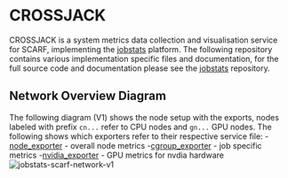 # CROSSJACK
CROSSJACK is a system metrics data collection and visualisation service for SCARF, implementing the [jobstats](https://github.com/PrincetonUniversity/jobstats) platform. The following repository contains various implementation specific files and documentation, for the full source code and documentation please see the [jobstats](https://github.com/PrincetonUniversity/jobstats) repository.

## Network Overview Diagram
The following diagram (V1) shows the node setup with the exports, nodes labeled with prefix `cn...` refer to CPU nodes and `gn...` GPU nodes. The following shows which exporters refer to their respective service file:
-[node_exporter](https://github.com/jounaidr/CROSSJACK/blob/main/systemd/node_exporter.service) - overall node metrics
-[cgroup_exporter](https://github.com/jounaidr/CROSSJACK/blob/main/systemd/cgroup_exporter.service) - job specific metrics
-[nvidia_exporter](https://github.com/jounaidr/CROSSJACK/blob/main/systemd/nvidia_exporter.service) - GPU metrics for nvdia hardware
![jobstats-scarf-network-v1](https://github.com/user-attachments/assets/5d6ac586-73fb-438a-9937-ae8ef5e8a011)
